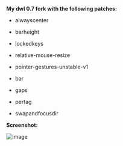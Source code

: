 **My dwl 0.7 fork with the following patches:**

  - alwayscenter
  
  - barheight
  
  - lockedkeys
  
  - relative-mouse-resize
  
  - pointer-gestures-unstable-v1

  - bar
  
  - gaps
  
  - pertag
  
  - swapandfocusdir

  **Screenshot:**

  
  ![image](https://github.com/user-attachments/assets/f4b51318-730d-4139-ae2c-6dcc32200424)
